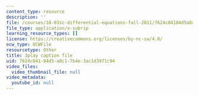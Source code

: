 ```yaml
---
content_type: resource
description: ''
file: /courses/18-03sc-differential-equations-fall-2011/7624c04184d5a0c17b4e3ac1d3971c94_YUjdyKhWt6E.srt
file_type: application/x-subrip
learning_resource_types: []
license: https://creativecommons.org/licenses/by-nc-sa/4.0/
ocw_type: OCWFile
resourcetype: Other
title: 3play caption file
uid: 7624c041-84d5-a0c1-7b4e-3ac1d3971c94
video_files:
  video_thumbnail_file: null
video_metadata:
  youtube_id: null
---
```

